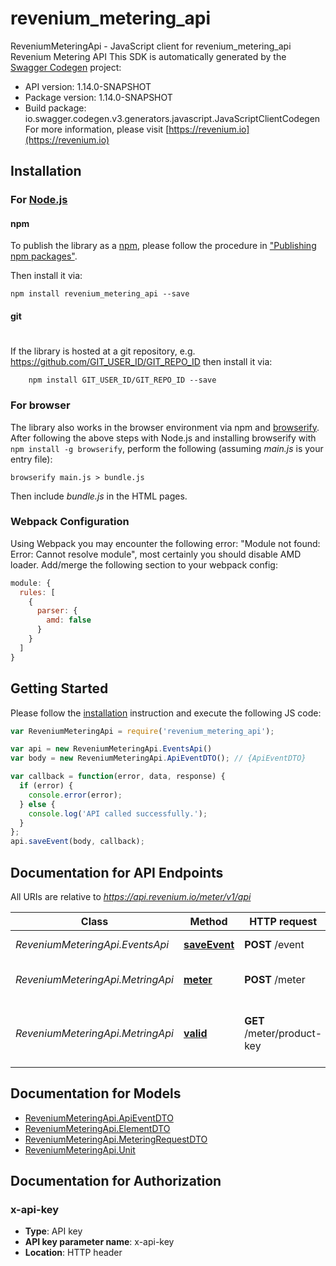 # revenium_metering_api

ReveniumMeteringApi - JavaScript client for revenium_metering_api
Revenium Metering API
This SDK is automatically generated by the [Swagger Codegen](https://github.com/swagger-api/swagger-codegen) project:

- API version: 1.14.0-SNAPSHOT
- Package version: 1.14.0-SNAPSHOT
- Build package: io.swagger.codegen.v3.generators.javascript.JavaScriptClientCodegen
For more information, please visit [https://revenium.io](https://revenium.io)

## Installation

### For [Node.js](https://nodejs.org/)

#### npm

To publish the library as a [npm](https://www.npmjs.com/),
please follow the procedure in ["Publishing npm packages"](https://docs.npmjs.com/getting-started/publishing-npm-packages).

Then install it via:

```shell
npm install revenium_metering_api --save
```

#### git
#
If the library is hosted at a git repository, e.g.
https://github.com/GIT_USER_ID/GIT_REPO_ID
then install it via:

```shell
    npm install GIT_USER_ID/GIT_REPO_ID --save
```

### For browser

The library also works in the browser environment via npm and [browserify](http://browserify.org/). After following
the above steps with Node.js and installing browserify with `npm install -g browserify`,
perform the following (assuming *main.js* is your entry file):

```shell
browserify main.js > bundle.js
```

Then include *bundle.js* in the HTML pages.

### Webpack Configuration

Using Webpack you may encounter the following error: "Module not found: Error:
Cannot resolve module", most certainly you should disable AMD loader. Add/merge
the following section to your webpack config:

```javascript
module: {
  rules: [
    {
      parser: {
        amd: false
      }
    }
  ]
}
```

## Getting Started

Please follow the [installation](#installation) instruction and execute the following JS code:

```javascript
var ReveniumMeteringApi = require('revenium_metering_api');

var api = new ReveniumMeteringApi.EventsApi()
var body = new ReveniumMeteringApi.ApiEventDTO(); // {ApiEventDTO} 

var callback = function(error, data, response) {
  if (error) {
    console.error(error);
  } else {
    console.log('API called successfully.');
  }
};
api.saveEvent(body, callback);
```

## Documentation for API Endpoints

All URIs are relative to *https://api.revenium.io/meter/v1/api*

Class | Method | HTTP request | Description
------------ | ------------- | ------------- | -------------
*ReveniumMeteringApi.EventsApi* | [**saveEvent**](docs/EventsApi.md#saveEvent) | **POST** /event | Save can API event
*ReveniumMeteringApi.MetringApi* | [**meter**](docs/MetringApi.md#meter) | **POST** /meter | Insert API metering data
*ReveniumMeteringApi.MetringApi* | [**valid**](docs/MetringApi.md#valid) | **GET** /meter/product-key | Determine if a ProductKey is valid or not

## Documentation for Models

 - [ReveniumMeteringApi.ApiEventDTO](docs/ApiEventDTO.md)
 - [ReveniumMeteringApi.ElementDTO](docs/ElementDTO.md)
 - [ReveniumMeteringApi.MeteringRequestDTO](docs/MeteringRequestDTO.md)
 - [ReveniumMeteringApi.Unit](docs/Unit.md)

## Documentation for Authorization


### x-api-key

- **Type**: API key
- **API key parameter name**: x-api-key
- **Location**: HTTP header

